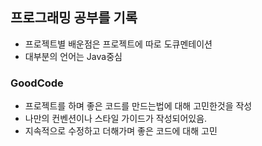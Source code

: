 ## 프로그래밍 공부를 기록
* 프로젝트별 배운점은 프로젝트에 따로 도큐멘테이션
* 대부분의 언어는 Java중심
### GoodCode
* 프로젝트를 하며 좋은 코드를 만드는법에 대해 고민한것을 작성 
* 나만의 컨벤션이나 스타일 가이드가 작성되어있음.
* 지속적으로 수정하고 더해가며 좋은 코드에 대해 고민

